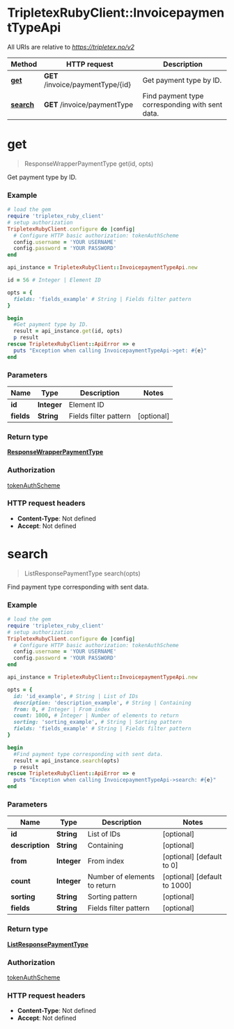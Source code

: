 # TripletexRubyClient::InvoicepaymentTypeApi

All URIs are relative to *https://tripletex.no/v2*

Method | HTTP request | Description
------------- | ------------- | -------------
[**get**](InvoicepaymentTypeApi.md#get) | **GET** /invoice/paymentType/{id} | Get payment type by ID.
[**search**](InvoicepaymentTypeApi.md#search) | **GET** /invoice/paymentType | Find payment type corresponding with sent data.


# **get**
> ResponseWrapperPaymentType get(id, opts)

Get payment type by ID.



### Example
```ruby
# load the gem
require 'tripletex_ruby_client'
# setup authorization
TripletexRubyClient.configure do |config|
  # Configure HTTP basic authorization: tokenAuthScheme
  config.username = 'YOUR USERNAME'
  config.password = 'YOUR PASSWORD'
end

api_instance = TripletexRubyClient::InvoicepaymentTypeApi.new

id = 56 # Integer | Element ID

opts = { 
  fields: 'fields_example' # String | Fields filter pattern
}

begin
  #Get payment type by ID.
  result = api_instance.get(id, opts)
  p result
rescue TripletexRubyClient::ApiError => e
  puts "Exception when calling InvoicepaymentTypeApi->get: #{e}"
end
```

### Parameters

Name | Type | Description  | Notes
------------- | ------------- | ------------- | -------------
 **id** | **Integer**| Element ID | 
 **fields** | **String**| Fields filter pattern | [optional] 

### Return type

[**ResponseWrapperPaymentType**](ResponseWrapperPaymentType.md)

### Authorization

[tokenAuthScheme](../README.md#tokenAuthScheme)

### HTTP request headers

 - **Content-Type**: Not defined
 - **Accept**: Not defined



# **search**
> ListResponsePaymentType search(opts)

Find payment type corresponding with sent data.



### Example
```ruby
# load the gem
require 'tripletex_ruby_client'
# setup authorization
TripletexRubyClient.configure do |config|
  # Configure HTTP basic authorization: tokenAuthScheme
  config.username = 'YOUR USERNAME'
  config.password = 'YOUR PASSWORD'
end

api_instance = TripletexRubyClient::InvoicepaymentTypeApi.new

opts = { 
  id: 'id_example', # String | List of IDs
  description: 'description_example', # String | Containing
  from: 0, # Integer | From index
  count: 1000, # Integer | Number of elements to return
  sorting: 'sorting_example', # String | Sorting pattern
  fields: 'fields_example' # String | Fields filter pattern
}

begin
  #Find payment type corresponding with sent data.
  result = api_instance.search(opts)
  p result
rescue TripletexRubyClient::ApiError => e
  puts "Exception when calling InvoicepaymentTypeApi->search: #{e}"
end
```

### Parameters

Name | Type | Description  | Notes
------------- | ------------- | ------------- | -------------
 **id** | **String**| List of IDs | [optional] 
 **description** | **String**| Containing | [optional] 
 **from** | **Integer**| From index | [optional] [default to 0]
 **count** | **Integer**| Number of elements to return | [optional] [default to 1000]
 **sorting** | **String**| Sorting pattern | [optional] 
 **fields** | **String**| Fields filter pattern | [optional] 

### Return type

[**ListResponsePaymentType**](ListResponsePaymentType.md)

### Authorization

[tokenAuthScheme](../README.md#tokenAuthScheme)

### HTTP request headers

 - **Content-Type**: Not defined
 - **Accept**: Not defined




